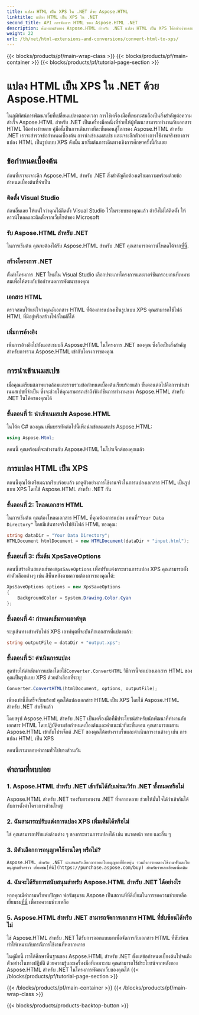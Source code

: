 ```yaml
---
title: แปลง HTML เป็น XPS ใน .NET ด้วย Aspose.HTML
linktitle: แปลง HTML เป็น XPS ใน .NET
second_title: API การจัดการ HTML ของ Aspose.HTML .NET
description: ค้นพบพลังของ Aspose.HTML สำหรับ .NET แปลง HTML เป็น XPS ได้อย่างง่ายดาย มีข้อกำหนดเบื้องต้น คำแนะนำทีละขั้นตอน และคำถามที่พบบ่อยรวมอยู่ด้วย
weight: 22
url: /th/net/html-extensions-and-conversions/convert-html-to-xps/
---
```


{{< blocks/products/pf/main-wrap-class >}}
{{< blocks/products/pf/main-container >}}
{{< blocks/products/pf/tutorial-page-section >}}

# แปลง HTML เป็น XPS ใน .NET ด้วย Aspose.HTML


ในภูมิทัศน์การพัฒนาเว็บที่เปลี่ยนแปลงตลอดเวลา การใช้เครื่องมือที่เหมาะสมถือเป็นสิ่งสำคัญต่อความสำเร็จ Aspose.HTML สำหรับ .NET เป็นเครื่องมือหนึ่งที่ช่วยให้ผู้พัฒนาสามารถทำงานกับเอกสาร HTML ได้อย่างง่ายดาย คู่มือนี้เป็นการเดินทางทีละขั้นตอนสู่โลกของ Aspose.HTML สำหรับ .NET เราจะสำรวจข้อกำหนดเบื้องต้น การนำเข้าเนมสเปซ และเจาะลึกตัวอย่างการใช้งานจริงของการแปลง HTML เป็นรูปแบบ XPS ดังนั้น มาเริ่มต้นการเดินทางเชิงการศึกษาครั้งนี้กันเลย

## ข้อกำหนดเบื้องต้น

ก่อนที่เราจะเจาะลึก Aspose.HTML สำหรับ .NET สิ่งสำคัญคือต้องเตรียมความพร้อมด้วยข้อกำหนดเบื้องต้นที่จำเป็น

### ติดตั้ง Visual Studio

ก่อนอื่นเลย ให้แน่ใจว่าคุณได้ติดตั้ง Visual Studio ไว้ในระบบของคุณแล้ว ถ้ายังไม่ได้ติดตั้ง ให้ดาวน์โหลดและติดตั้งจากเว็บไซต์ของ Microsoft

### รับ Aspose.HTML สำหรับ .NET

 ในการเริ่มต้น คุณจะต้องได้รับ Aspose.HTML สำหรับ .NET คุณสามารถดาวน์โหลดได้จาก[ที่นี่](https://releases.aspose.com/html/net/).

### สร้างโครงการ .NET

ตั้งค่าโครงการ .NET ใหม่ใน Visual Studio เลือกประเภทโครงการและเวอร์ชันกรอบงานที่เหมาะสมเพื่อให้ตรงกับข้อกำหนดการพัฒนาของคุณ

### เอกสาร HTML

ตรวจสอบให้แน่ใจว่าคุณมีเอกสาร HTML ที่ต้องการแปลงเป็นรูปแบบ XPS คุณสามารถใช้ไฟล์ HTML ที่มีอยู่หรือสร้างไฟล์ใหม่ก็ได้

### เพิ่มการอ้างอิง

เพิ่มการอ้างอิงไปยังแอสเซมบลี Aspose.HTML ในโครงการ .NET ของคุณ ซึ่งถือเป็นสิ่งสำคัญสำหรับการรวม Aspose.HTML เข้ากับโครงการของคุณ

## การนำเข้าเนมสเปซ

เมื่อคุณเตรียมสภาพแวดล้อมและรวบรวมข้อกำหนดเบื้องต้นเรียบร้อยแล้ว ขั้นตอนต่อไปคือการนำเข้าเนมสเปซที่จำเป็น ซึ่งจะช่วยให้คุณสามารถเข้าถึงฟังก์ชันการทำงานของ Aspose.HTML สำหรับ .NET ในโค้ดของคุณได้

### ขั้นตอนที่ 1: นำเข้าเนมสเปซ Aspose.HTML

ในโค้ด C# ของคุณ เพิ่มบรรทัดต่อไปนี้เพื่อนำเข้าเนมสเปซ Aspose.HTML:

```csharp
using Aspose.Html;
```

ตอนนี้ คุณพร้อมที่จะทำงานกับ Aspose.HTML ในโปรเจ็กต์ของคุณแล้ว

## การแปลง HTML เป็น XPS

ตอนนี้คุณได้เตรียมฉากเรียบร้อยแล้ว มาดูตัวอย่างการใช้งานจริงในการแปลงเอกสาร HTML เป็นรูปแบบ XPS โดยใช้ Aspose.HTML สำหรับ .NET กัน

### ขั้นตอนที่ 2: โหลดเอกสาร HTML

 ในการเริ่มต้น คุณต้องโหลดเอกสาร HTML ที่คุณต้องการแปลง แทนที่`"Your Data Directory"` โดยมีเส้นทางจริงไปยังไฟล์ HTML ของคุณ:

```csharp
string dataDir = "Your Data Directory";
HTMLDocument htmlDocument = new HTMLDocument(dataDir + "input.html");
```

### ขั้นตอนที่ 3: เริ่มต้น XpsSaveOptions

 ตอนนี้สร้างอินสแตนซ์ของ`XpsSaveOptions` เพื่อปรับแต่งกระบวนการแปลง XPS คุณสามารถตั้งค่าตัวเลือกต่างๆ เช่น สีพื้นหลังตามความต้องการของคุณได้:

```csharp
XpsSaveOptions options = new XpsSaveOptions
{
    BackgroundColor = System.Drawing.Color.Cyan
};
```

### ขั้นตอนที่ 4: กำหนดเส้นทางเอาต์พุต

ระบุเส้นทางสำหรับไฟล์ XPS เอาท์พุตที่จะบันทึกเอกสารที่แปลงแล้ว:

```csharp
string outputFile = dataDir + "output.xps";
```

### ขั้นตอนที่ 5: ดำเนินการแปลง

 สุดท้ายให้ดำเนินการแปลงโดยใช้`Converter.ConvertHTML` วิธีการนี้จะแปลงเอกสาร HTML ของคุณเป็นรูปแบบ XPS ด้วยตัวเลือกที่ระบุ:

```csharp
Converter.ConvertHTML(htmlDocument, options, outputFile);
```

เพียงเท่านี้ก็เสร็จเรียบร้อย! คุณได้แปลงเอกสาร HTML เป็น XPS โดยใช้ Aspose.HTML สำหรับ .NET สำเร็จแล้ว

โดยสรุป Aspose.HTML สำหรับ .NET เป็นเครื่องมือที่มีประโยชน์สำหรับนักพัฒนาที่ทำงานกับเอกสาร HTML โดยปฏิบัติตามข้อกำหนดเบื้องต้นและคำแนะนำทีละขั้นตอน คุณสามารถผสาน Aspose.HTML เข้ากับโปรเจ็กต์ .NET ของคุณได้อย่างราบรื่นและดำเนินการงานต่างๆ เช่น การแปลง HTML เป็น XPS

ตอนนี้เรามาตอบคำถามทั่วไปบางส่วนกัน

## คำถามที่พบบ่อย

### 1. Aspose.HTML สำหรับ .NET เข้ากันได้กับเฟรมเวิร์ก .NET ทั้งหมดหรือไม่
   Aspose.HTML สำหรับ .NET รองรับกรอบงาน .NET ที่หลากหลาย ช่วยให้มั่นใจได้ว่าเข้ากันได้กับการตั้งค่าโครงการส่วนใหญ่

### 2. ฉันสามารถปรับแต่งการแปลง XPS เพิ่มเติมได้หรือไม่
   ใช่ คุณสามารถปรับแต่งด้านต่าง ๆ ของกระบวนการแปลงได้ เช่น ขนาดหน้า ขอบ และอื่น ๆ

### 3. มีตัวเลือกการอนุญาตใช้งานใดๆ หรือไม่?
    Aspose.HTML สำหรับ .NET นำเสนอตัวเลือกการออกใบอนุญาตที่ยืดหยุ่น รวมถึงการทดลองใช้งานฟรีและใบอนุญาตชั่วคราว เยี่ยมชม[ที่นี่](https://purchase.aspose.com/buy) สำหรับรายละเอียดเพิ่มเติม

### 4. ฉันจะได้รับการสนับสนุนสำหรับ Aspose.HTML สำหรับ .NET ได้อย่างไร
   หากคุณมีคำถามหรือพบปัญหา ฟอรัมชุมชน Aspose เป็นสถานที่ที่ดีเยี่ยมในการขอความช่วยเหลือ เยี่ยมชม[ที่นี่](https://forum.aspose.com/) เพื่อขอความช่วยเหลือ

### 5. Aspose.HTML สำหรับ .NET สามารถจัดการเอกสาร HTML ที่ซับซ้อนได้หรือไม่
   ใช่ Aspose.HTML สำหรับ .NET ได้รับการออกแบบมาเพื่อจัดการกับเอกสาร HTML ที่ซับซ้อน ทำให้เหมาะกับกรณีการใช้งานที่หลากหลาย

ในคู่มือนี้ เราได้ศึกษาพื้นฐานของ Aspose.HTML สำหรับ .NET ตั้งแต่ข้อกำหนดเบื้องต้นไปจนถึงตัวอย่างในทางปฏิบัติ ด้วยความรู้และเครื่องมือที่เหมาะสม คุณสามารถใช้ประโยชน์จากพลังของ Aspose.HTML สำหรับ .NET ในโครงการพัฒนาเว็บของคุณได้
{{< /blocks/products/pf/tutorial-page-section >}}

{{< /blocks/products/pf/main-container >}}
{{< /blocks/products/pf/main-wrap-class >}}

{{< blocks/products/products-backtop-button >}}
